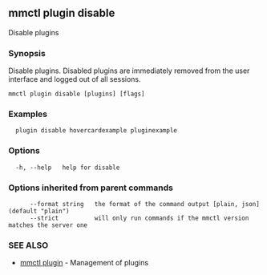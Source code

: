 ## mmctl plugin disable

Disable plugins

### Synopsis

Disable plugins. Disabled plugins are immediately removed from the user interface and logged out of all sessions.

```
mmctl plugin disable [plugins] [flags]
```

### Examples

```
  plugin disable hovercardexample pluginexample
```

### Options

```
  -h, --help   help for disable
```

### Options inherited from parent commands

```
      --format string   the format of the command output [plain, json] (default "plain")
      --strict          will only run commands if the mmctl version matches the server one
```

### SEE ALSO

* [mmctl plugin](mmctl_plugin.md)	 - Management of plugins

